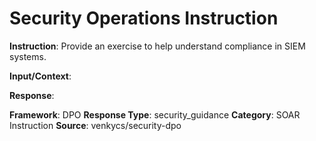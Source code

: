# Security Operations Instruction

**Instruction**: Provide an exercise to help understand compliance in SIEM systems.

**Input/Context**: 

**Response**: 

**Framework**: DPO
**Response Type**: security_guidance
**Category**: SOAR Instruction
**Source**: venkycs/security-dpo
